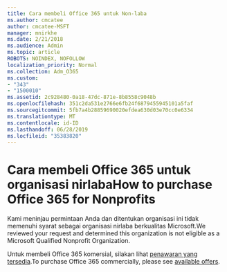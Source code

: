 ```yaml
---
title: Cara membeli Office 365 untuk Non-laba
ms.author: cmcatee
author: cmcatee-MSFT
manager: mnirkhe
ms.date: 2/21/2018
ms.audience: Admin
ms.topic: article
ROBOTS: NOINDEX, NOFOLLOW
localization_priority: Normal
ms.collection: Adm_O365
ms.custom:
- "343"
- "1500010"
ms.assetid: 2c928480-0a18-47dc-871e-8b8558c9048b
ms.openlocfilehash: 351c2da531e2766e6fb24f6879455945101a5faf
ms.sourcegitcommit: 5fb7a4b28859690020efdea630d03e70cc0e6334
ms.translationtype: MT
ms.contentlocale: id-ID
ms.lasthandoff: 06/28/2019
ms.locfileid: "35383820"
---
```

# <a name="how-to-purchase-office-365-for-nonprofits"></a><span data-ttu-id="7cd80-102">Cara membeli Office 365 untuk organisasi nirlaba</span><span class="sxs-lookup"><span data-stu-id="7cd80-102">How to purchase Office 365 for Nonprofits</span></span>

<span data-ttu-id="7cd80-103">Kami meninjau permintaan Anda dan ditentukan organisasi ini tidak memenuhi syarat sebagai organisasi nirlaba berkualitas Microsoft.</span><span class="sxs-lookup"><span data-stu-id="7cd80-103">We reviewed your request and determined this organization is not eligible as a Microsoft Qualified Nonprofit Organization.</span></span>
  
<span data-ttu-id="7cd80-104">Untuk membeli Office 365 komersial, silakan lihat [penawaran yang tersedia](https://portal.office.com/AdminPortal/Home).</span><span class="sxs-lookup"><span data-stu-id="7cd80-104">To purchase Office 365 commercially, please see [available offers](https://portal.office.com/AdminPortal/Home).</span></span>
  